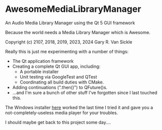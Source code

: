 # AwesomeMediaLibraryManager
An Audio Media Library Manager using the Qt 5 GUI framework

Because the world needs a Media Library Manager which is Awesome.

Copyright (c) 2107, 2018, 2019, 2023, 2024 Gary R. Van Sickle

Really this is just me experimenting with a number of things:
- The Qt application framework
- Creating a complete Qt GUI app, including:
  - A portable installer
  - Unit testing via GoogleTest and QTest
  - Coordinating all build duties with CMake.
- Adding continuations (".then()") to QFuture()s.
- ...and I'm sure a bunch of other stuff I've forgotten since I last touched this.

The Windows installer [here](https://github.com/gvansickle/AwesomeMediaLibraryManager/releases/tag/0.0.1.1) worked the last time I tried it and gave you a not-completely-useless media player for your troubles.

I should maybe get back to this project some day....
